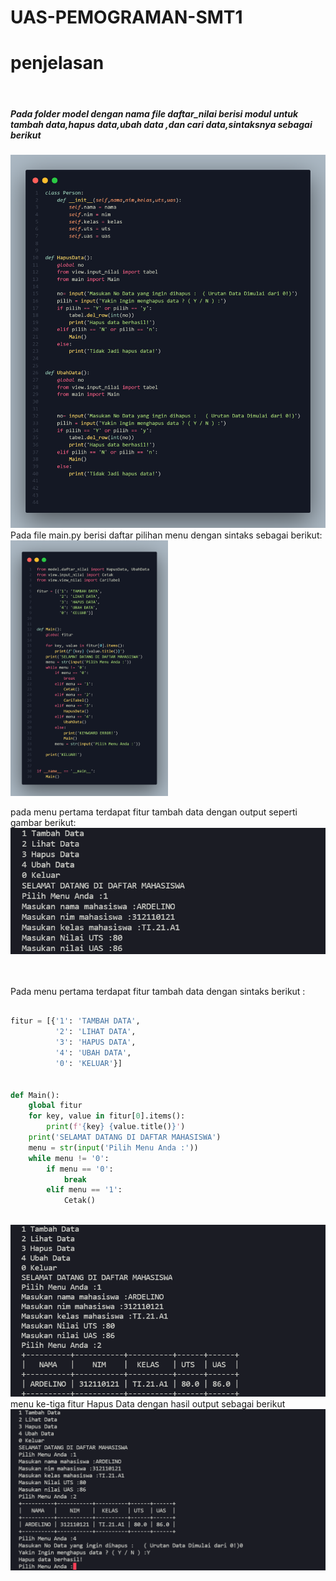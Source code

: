 # UAS-PEMOGRAMAN-SMT1

# penjelasan
<br>
<h5>Pada folder model dengan nama file daftar_nilai berisi modul untuk tambah data,hapus data,ubah data ,dan cari data,sintaksnya sebagai berikut </h5>
<img src="daftar.png">
<br>
Pada file main.py berisi daftar pilihan menu dengan sintaks sebagai berikut:
<br>
<img style="width:50%" src="menu.png">

pada menu pertama terdapat fitur tambah data dengan output seperti gambar berikut:
<br>
<img src="tambahdata.png">

<br>
<br>
 Pada menu pertama terdapat fitur tambah data dengan sintaks berikut :

``` python

fitur = [{'1': 'TAMBAH DATA',
          '2': 'LIHAT DATA',
          '3': 'HAPUS DATA',
          '4': 'UBAH DATA',
          '0': 'KELUAR'}]


def Main():
    global fitur  
    for key, value in fitur[0].items():
        print(f'{key} {value.title()}')
    print('SELAMAT DATANG DI DAFTAR MAHASISWA')
    menu = str(input('Pilih Menu Anda :'))
    while menu != '0':
        if menu == '0':
            break
        elif menu == '1':
            Cetak()
   
   ```
    
            

<img src="lihatdata.png">
menu ke-tiga fitur Hapus Data dengan hasil output sebagai berikut
<br>
<img src="ubahdata.png">
